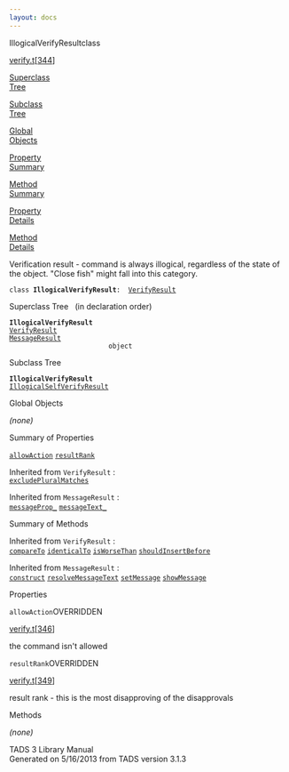 ```yaml
---
layout: docs
---
```

<span class="title">IllogicalVerifyResult</span><span class="type">class</span>

[verify.t](../file/verify.t.html)\[[344](../source/verify.t.html#344)\]

[Superclass  
Tree](#_SuperClassTree_)

[Subclass  
Tree](#_SubClassTree_)

[Global  
Objects](#_ObjectSummary_)

[Property  
Summary](#_PropSummary_)

[Method  
Summary](#_MethodSummary_)

[Property  
Details](#_Properties_)

[Method  
Details](#_Methods_)



Verification result - command is always illogical, regardless of the
state of the object. "Close fish" might fall into this category.

`class `**`IllogicalVerifyResult`**` :   `[`VerifyResult`](../object/VerifyResult.html)



<span id="_SuperClassTree_"></span>



<span class="hdln">Superclass Tree</span>   (in declaration order)



**`IllogicalVerifyResult`**  
[`VerifyResult`](../object/VerifyResult.html)  
[`MessageResult`](../object/MessageResult.html)  
`                         object`  
<span id="_SubClassTree_"></span>



<span class="hdln">Subclass Tree</span>  



**`IllogicalVerifyResult`**  
[`IllogicalSelfVerifyResult`](../object/IllogicalSelfVerifyResult.html)  
<span id="_ObjectSummary_"></span>



<span class="hdln">Global Objects</span>  



*(none)* <span id="_PropSummary_"></span>



<span class="hdln">Summary of Properties</span>  



[`allowAction`](#allowAction) [`resultRank`](#resultRank)

Inherited from `VerifyResult` :  
[`excludePluralMatches`](../object/VerifyResult.html#excludePluralMatches)

Inherited from `MessageResult` :  
[`messageProp_`](../object/MessageResult.html#messageProp_) [`messageText_`](../object/MessageResult.html#messageText_)

<span id="_MethodSummary_"></span>



<span class="hdln">Summary of Methods</span>  





Inherited from `VerifyResult` :  
[`compareTo`](../object/VerifyResult.html#compareTo) [`identicalTo`](../object/VerifyResult.html#identicalTo) [`isWorseThan`](../object/VerifyResult.html#isWorseThan) [`shouldInsertBefore`](../object/VerifyResult.html#shouldInsertBefore)

Inherited from `MessageResult` :  
[`construct`](../object/MessageResult.html#construct) [`resolveMessageText`](../object/MessageResult.html#resolveMessageText) [`setMessage`](../object/MessageResult.html#setMessage) [`showMessage`](../object/MessageResult.html#showMessage)

<span id="_Properties_"></span>



<span class="hdln">Properties</span>  



<span id="allowAction"></span>

`allowAction`<span class="rem">OVERRIDDEN</span>

[verify.t](../file/verify.t.html)\[[346](../source/verify.t.html#346)\]



the command isn't allowed



<span id="resultRank"></span>

`resultRank`<span class="rem">OVERRIDDEN</span>

[verify.t](../file/verify.t.html)\[[349](../source/verify.t.html#349)\]



result rank - this is the most disapproving of the disapprovals



<span id="_Methods_"></span>



<span class="hdln">Methods</span>  



*(none)*



TADS 3 Library Manual  
Generated on 5/16/2013 from TADS version 3.1.3


